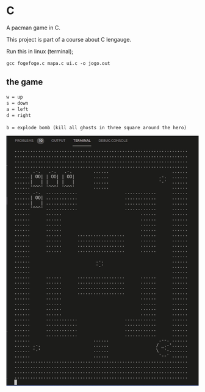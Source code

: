 # C
A pacman game in C.

This project is part of a course about C lengauge.

Run this in linux (terminal); 
``` 
gcc fogefoge.c mapa.c ui.c -o jogo.out
```

## the game
```
w = up
s = down
a = left
d = right

b = explode bomb (kill all ghosts in three square around the hero)
```

![gif](/pacman.gif)
